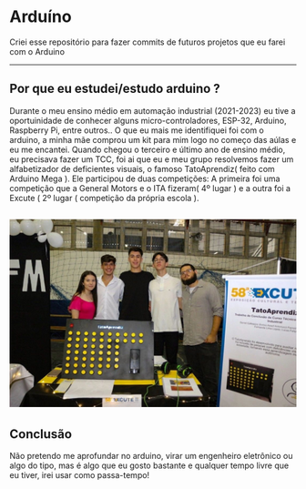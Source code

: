 # Arduíno

Criei esse repositório para fazer commits de futuros projetos que eu farei com o Arduino

---

## Por que eu estudei/estudo arduino ?

Durante o meu ensino médio em automação industrial (2021-2023) eu tive a oportuinidade de conhecer alguns micro-controladores, ESP-32, Arduino, Raspberry Pi, entre outros..
O que eu mais me identifiquei foi com o arduino, a minha mãe comprou um kit para mim logo no começo das aúlas e eu me encantei. Quando chegou o terceiro e último ano
de ensino médio, eu precisava fazer um TCC, foi ai que eu e meu grupo resolvemos fazer um alfabetizador de deficientes visuais, o famoso TatoAprendiz( feito com Arduino Mega ). Ele participou
de duas competições: A primeira foi uma competição que a General Motors e o ITA fizeram( 4º lugar ) e a outra foi a Excute ( 2º lugar ( competição da própria escola ).

![FotoDoGrupo](https://raw.githubusercontent.com/DanielGalleazzo/Projetos-Arduino/refs/heads/main/TatoAprendizGrupo.jpg)
---

## Conclusão

Não pretendo me aprofundar no arduino, virar um engenheiro eletrônico ou algo do tipo, mas é algo que eu gosto bastante e qualquer tempo livre que eu tiver, irei 
usar como passa-tempo!
